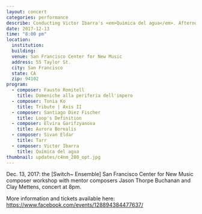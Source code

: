 ```yaml
---
layout: concert
categories: performance
describe: Conducting Victor Ibarra's <em>Química del agua</em>. Afternoon Composer workshop with mentor composers Jason Thorpe Buchanan and Clay Mettens. Switch~ Ensemble.
date: 2017-12-13
time: "8:00 pm"
location:
  institution:
  building:
  venue: San Francisco Center for New Music
  address: 55 Taylor St.
  city: San Francisco
  state: CA
  zip: 94102
program:
  - composer: Fausto Romitell
    title: Domeniche alla periferia dell'impero
  - composer: Tonia Ko
    title: Tribute | Axis II
  - composer: Santiago Diez Fischer
    title: Loop's Definition
  - composer: Elvira Garifzyanova
    title: Aurora Borealis
  - composer: Sivan Eldar
    title: Tarr
  - composer: Victor Ibarra
    title: Química del agua
thumbnail: updates/c4nm_280_opt.jpg
---
```


Dec. 13, 2017: the [Switch~ Ensemble] San Francisco Center for New Music composer workshop with mentor composers Jason Thorpe Buchanan and Clay Mettens, concert at 8pm.

More information and tickets available here: <a href="https://www.facebook.com/events/128894384477637/" target="blank">https://www.facebook.com/events/128894384477637/ </a>

<!-- should we have a separate field for ticket sales and time -->
